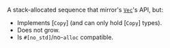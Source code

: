 <!-- cargo-rdme start -->

A stack-allocated sequence that mirror's [`Vec`](https://doc.rust-lang.org/std/vec/struct.Vec.html)'s API,
but:
- Implements [`Copy`] (and can only hold [`Copy`] types).
- Does not grow.
- Is `#[no_std]`/no-`alloc` compatible.

<!-- cargo-rdme end -->
